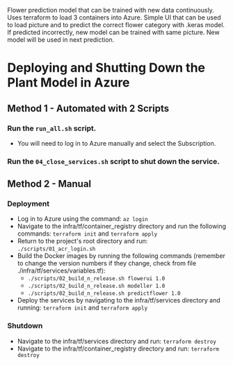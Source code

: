 Flower prediction model that can be trained with new data continuously. Uses terraform to load 3 containers into Azure. Simple UI that can be used to load picture and to predict the correct flower category with .keras model. If predicted incorrectly, new model can be trained with same picture. New model will be used in next prediction.

<!---
# Kasvimallin käyttöönotto, sekä alasajo Azuressa.

## Tapa 1

### Aja ```run_all.sh``` scripti.

- Joudut kirjautumaan manuaalisesti Azureen sisään, sekä valitsemaan Subscriptionin.

### Aja ```04_close_services.sh``` scripti sammuttaaksesi palvelun.

## Tapa 2 - manuaalinen

### Ylösajo
- Kirjaudu azureen sisään komennolla ```az login```
- mene kansioon infra/tf/container_registry ja aja komennot ```terraform init``` sekä ```terraform apply```
- mene takaisin projektin root kansioon ja aja ```./scripts/01_acr_login.sh```
- Rakenna docker imaget ajamalla komennot (muista muuttaa numerot mikäli versio vaihtuu, tarkista tiedostosta ./infra/tf/services/variables.tf):
  - ```./scripts/02_build_n_release.sh flowerui 1.0```
  - ```./scripts/02_build_n_release.sh modeller 1.0```
  - ```./scripts/02_build_n_release.sh predictflower 1.0```

- Rakenna servicet, menemällä kansioon infra/tf/services ja ajamalla komennot: ```terraform init``` ja ```terraform apply```

### Alasajo.

- mene kansioon infra/tf/services ja aja komento: ```terraform destroy```
- mene kansioon infra/tf/container_registry ja aja komento: ```terraform destroy```
--->
#

# Deploying and Shutting Down the Plant Model in Azure
## Method 1 - Automated with 2 Scripts
### Run the ``run_all.sh`` script.
- You will need to log in to Azure manually and select the Subscription.

### Run the ``04_close_services.sh`` script to shut down the service.

## Method 2 - Manual
### Deployment
- Log in to Azure using the command: ``az login``
- Navigate to the infra/tf/container_registry directory and run the following commands:
``terraform init`` and ``terraform apply``
- Return to the project's root directory and run:
``./scripts/01_acr_login.sh``
- Build the Docker images by running the following commands (remember to change the version numbers if they change, check from file ./infra/tf/services/variables.tf):
  - ``./scripts/02_build_n_release.sh flowerui 1.0``
  - ``./scripts/02_build_n_release.sh modeller 1.0``
  - ``./scripts/02_build_n_release.sh predictflower 1.0``
- Deploy the services by navigating to the infra/tf/services directory and running:
``terraform init`` and ``terraform apply``

### Shutdown
- Navigate to the infra/tf/services directory and run:
``terraform destroy``
- Navigate to the infra/tf/container_registry directory and run:
``terraform destroy``
